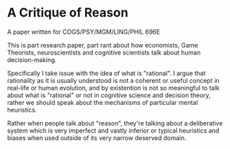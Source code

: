 # A Critique of Reason

A paper written for COGS/PSY/MGM/LING/PHIL 696E

This is part research paper, part rant about how economists, Game Theorists, neuroscientists and cognitive scientists talk about human decision-making.

Specifically I take issue with the idea of what is "rational". I argue that rationality as it is usually understood is not a coherent or useful concept in real-life or human evolution, and by existention is not so meaningful to talk about what is "rational" or not in cognitive science and decision theory, rather we should speak about the mechanisms of particular mental heuristics.

Rather when people talk about "reason", they're talking about a deliberative system which is very imperfect and vastly inferior or typical heuristics and biases when used outside of its very narrow deserved domain.
